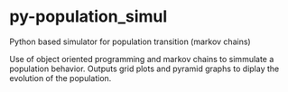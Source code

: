 # py-population_simul
Python based simulator for population transition (markov chains)

Use of object oriented programming and markov chains to simmulate a population behavior. Outputs grid plots and pyramid graphs to diplay the evolution of the population.


